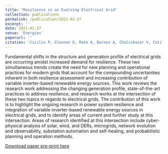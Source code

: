 ```yaml
---
title: "Resilience in an Evolving Electrical Grid"
collection: publications
permalink: /publication/2021-01-27
excerpt: ''
date: 2021-01-27
venue: 'Energies'
paperurl: ''
citation: 'Cicilio P, Glennon D, Mate A, Barnes A, Chalishazar V, Cotilla-Sanchez E, Vaagensmith B, Gentle J, Rieger C, Wies R, Kapourchali MH. &quot;Resilience in an Evolving Electrical Grid&quot; <i>Energies</i>, 14(3):694 (2021)'
---
```


Fundamental shifts in the structure and generation profile of electrical grids are occurring amidst increased demand for resilience. These two simultaneous trends create the need for new planning and operational practices for modern grids that account for the compounding uncertainties inherent in both resilience assessment and increasing contribution of variable inverter-based renewable energy sources. This work reviews the research work addressing the changing generation profile, state-of-the-art practices to address resilience, and research works at the intersection of these two topics in regards to electrical grids. The contribution of this work is to highlight the ongoing research in power system resilience and integration of variable inverter-based renewable energy sources in electrical grids, and to identify areas of current and further study at this intersection. Areas of research identified at this intersection include cyber-physical analysis of solar, wind, and DERs, microgrids, network evolution and observability, substation automation and self-healing, and probabilistic planning and operation methods.

[Download paper pre-print here](https://ecotillasanchez.github.io/files/energies-1057043-preprint.pdf)
